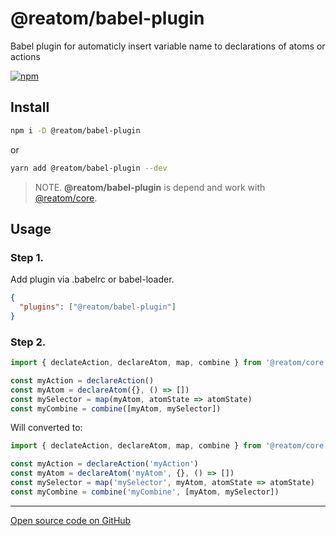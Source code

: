 # @reatom/babel-plugin

Babel plugin for automaticly insert variable name to declarations of atoms or actions

[![npm](https://img.shields.io/npm/v/@reatom/babel-plugin?style=flat-square)](https://www.npmjs.com/package/@reatom/babel-plugin) 

## Install

```sh
npm i -D @reatom/babel-plugin
```
or
```sh
yarn add @reatom/babel-plugin --dev
```

> NOTE. **@reatom/babel-plugin** is depend and work with [@reatom/core](https://artalar.github.io/reatom/#/reatom-core).

## Usage

### Step 1.
Add plugin via .babelrc or babel-loader.

```json
{
  "plugins": ["@reatom/babel-plugin"]
}
```

### Step 2.
```js
import { declateAction, declareAtom, map, combine } from '@reatom/core' 

const myAction = declareAction()
const myAtom = declareAtom({}, () => [])
const mySelector = map(myAtom, atomState => atomState)
const myCombine = combine([myAtom, mySelector])
```
Will converted to:
```js
import { declateAction, declareAtom, map, combine } from '@reatom/core' 

const myAction = declareAction('myAction')
const myAtom = declareAtom('myAtom', {}, () => [])
const mySelector = map('mySelector', myAtom, atomState => atomState)
const myCombine = combine('myCombine', [myAtom, mySelector])
```

---

[Open source code on GitHub](https://github.com/artalar/reatom/tree/master/packages/babel-plugin)
